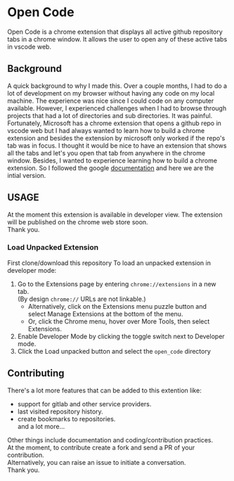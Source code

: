# Open Code
Open Code is a chrome extension that displays all active github repository tabs in a chrome window. It allows the user to open any of these active tabs in vscode web.

## Background
A quick background to why I made this. Over a couple months, I had to do a lot of development on my browser without having any code on my local machine. The experience was nice since I could code on any computer available. However, I experienced challenges when I had to browse through projects that had a lot of directories and sub directories. It was painful.  
Fortunately, Microsoft has a chrome extension that opens a github repo in vscode web but I had always wanted to learn how to build a chrome extension and besides the extension by microsoft only worked if the repo's tab was in focus. I thought it would be nice to have an extension that shows all the tabs and let's you open that tab from anywhere in the chrome window. Besides, I wanted to experience learning how to build a chrome extension. So I followed the google [documentation]("https://developer.chrome.com/docs/extensions/") and here we are the intial version.  

## USAGE
At the moment this extension is available in developer view. The extension will be published on the chrome web store soon.  
Thank you.   

### Load Unpacked Extension
First clone/download this repository
To load an unpacked extension in developer mode:

1. Go to the Extensions page by entering ```chrome://extensions``` in a new tab.  
(By design ```chrome://``` URLs are not linkable.)  
    - Alternatively, click on the Extensions menu puzzle button and  
    select Manage Extensions at the bottom of the menu.  
    - Or, click the Chrome menu, hover over More Tools, then select Extensions.  
2. Enable Developer Mode by clicking the toggle switch next to Developer mode.
3. Click the Load unpacked button and select the ```open_code``` directory

## Contributing
There's a lot more features that can be added to this extention like:
- support for gitlab and other service providers.
- last visited repository history.
- create bookmarks to repositories.   
and a lot more...   

Other things include documentation and coding/contribution practices.  
At the moment, to contribute create a fork and send a PR of your contribution.   
Alternatively, you can raise an issue to initiate a conversation.  
Thank you.  